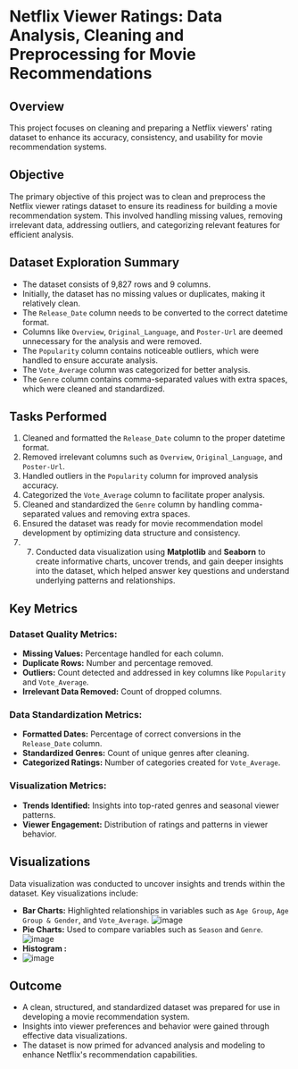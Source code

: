 # Netflix Viewer Ratings: Data Analysis, Cleaning and Preprocessing for Movie Recommendations

## Overview
This project focuses on cleaning and preparing a Netflix viewers' rating dataset to enhance its accuracy, consistency, and usability for movie recommendation systems.

## Objective
The primary objective of this project was to clean and preprocess the Netflix viewer ratings dataset to ensure its readiness for building a movie recommendation system. This involved handling missing values, removing irrelevant data, addressing outliers, and categorizing relevant features for efficient analysis.

## Dataset Exploration Summary
- The dataset consists of 9,827 rows and 9 columns.
- Initially, the dataset has no missing values or duplicates, making it relatively clean.
- The `Release_Date` column needs to be converted to the correct datetime format.
- Columns like `Overview`, `Original_Language`, and `Poster-Url` are deemed unnecessary for the analysis and were removed.
- The `Popularity` column contains noticeable outliers, which were handled to ensure accurate analysis.
- The `Vote_Average` column was categorized for better analysis.
- The `Genre` column contains comma-separated values with extra spaces, which were cleaned and standardized.

## Tasks Performed
1. Cleaned and formatted the `Release_Date` column to the proper datetime format.  
2. Removed irrelevant columns such as `Overview`, `Original_Language`, and `Poster-Url`.  
3. Handled outliers in the `Popularity` column for improved analysis accuracy.  
4. Categorized the `Vote_Average` column to facilitate proper analysis.  
5. Cleaned and standardized the `Genre` column by handling comma-separated values and removing extra spaces.  
6. Ensured the dataset was ready for movie recommendation model development by optimizing data structure and consistency.
7. 7. Conducted data visualization using **Matplotlib** and **Seaborn** to create informative charts, uncover trends, and gain deeper insights into the dataset, which helped answer key questions and understand underlying patterns and relationships.

## Key Metrics
### Dataset Quality Metrics:
- **Missing Values:** Percentage handled for each column.
- **Duplicate Rows:** Number and percentage removed.
- **Outliers:** Count detected and addressed in key columns like `Popularity` and `Vote_Average`.
- **Irrelevant Data Removed:** Count of dropped columns.

### Data Standardization Metrics:
- **Formatted Dates:** Percentage of correct conversions in the `Release_Date` column.
- **Standardized Genres:** Count of unique genres after cleaning.
- **Categorized Ratings:** Number of categories created for `Vote_Average`.

### Visualization Metrics:
- **Trends Identified:** Insights into top-rated genres and seasonal viewer patterns.
- **Viewer Engagement:** Distribution of ratings and patterns in viewer behavior.

## Visualizations
Data visualization was conducted to uncover insights and trends within the dataset. Key visualizations include:

- **Bar Charts:** Highlighted relationships in variables such as `Age Group`, `Age Group & Gender`, and `Vote_Average`.
![image](https://github.com/user-attachments/assets/68058b52-139e-44ae-ba03-822d77d8504f)
- **Pie Charts:** Used to compare variables such as `Season` and `Genre`.
![image](https://github.com/user-attachments/assets/153e305f-e440-4879-b7fa-fd184590a087)
- **Histogram :**
- ![image](https://github.com/user-attachments/assets/8d7557fb-177c-4fc6-b9fa-3591449bf0c0)
  
## Outcome
- A clean, structured, and standardized dataset was prepared for use in developing a movie recommendation system.
- Insights into viewer preferences and behavior were gained through effective data visualizations.
- The dataset is now primed for advanced analysis and modeling to enhance Netflix's recommendation capabilities.






